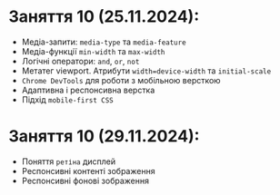# Заняття 10 (25.11.2024):

- Медіа-запити: `media-type` та `media-feature`
- Медіа-функції `min-width` та `max-width`
- Логічні оператори: `and`, `or`, `not`
- Метатег viewport. Атрибути `width=device-width` та `initial-scale`
- `Chrome DevTools` для роботи з мобільною версткою
- Адаптивна і респонсивна верстка
- Підхід `mobile-first CSS`

# Заняття 10 (29.11.2024):

- Поняття `ретіна` дисплей
- Респонсивні контенті зображення
- Респонсивні фонові зображення
